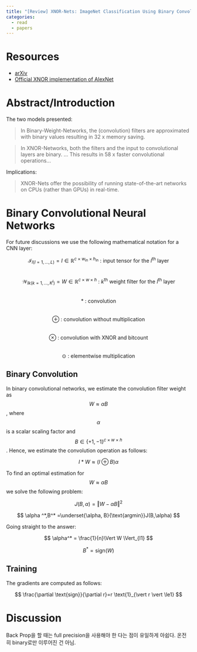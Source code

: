 ```yaml
---
title: "[Review] XNOR-Nets: ImageNet Classification Using Binary Convolutional Neural Networks"
categories:
  - read
  - papers
---
```


# Resources
- [arXiv](https://arxiv.org/abs/1603.05279)
- [Official XNOR implementation of AlexNet](http://allenai.org/plato/xnornet)

# Abstract/Introduction
The two models presented:
> In Binary-Weight-Networks, the (convolution) filters are approximated with binary values resulting in 32 x memory saving.

> In XNOR-Networks, both the filters and the input to convolutional layers are binary. ... This results in 58 x faster convolutional operations...

Implications:
> XNOR-Nets offer the possibility of running state-of-the-art networks on CPUs (rather than GPUs) in real-time.

# Binary Convolutional Neural Networks
For future discussions we use the following mathematical notation for a CNN layer:  

$$ \mathcal{I}_{l(l=1,...,L)} = I\in \mathbb{R} ^{c \times w_{\text{in}} \times h_{\text{in}}}\text{ : input tensor for the }l^{\text{th}}\text{ layer} $$  
$$ \mathcal{W}_{lk(k=1,...,K^l)}=W \in \mathbb{R} ^{c \times w \times h}\text{ : }k^{\text{th}}\text{ weight filter for the }l^{\text{th}}\text{ layer} $$  
$$ \ast\text{ : convolution} $$  
$$ \oplus\text{ : convolution without multiplication} $$  
$$ \otimes \text{ : convolution with XNOR and bitcount} $$  
$$ \odot \text{ : elementwise multiplication} $$  

## Binary Convolution
In binary convolutional networks, we estimate the convolution filter weight as $$ W \approx \alpha B $$, where $$ \alpha $$ is a scalar scaling factor and $$ B \in \{+1, -1\} ^{c \times w \times h} $$. Hence, we estimate the convolution operation as follows:  

$$I \ast W \approx (I \oplus B)\alpha $$

To find an optimal estimation for $$ W\approx\alpha B $$ we solve the following problem:  

$$ J(B,\alpha)=\Vert W-\alpha B\Vert^2 $$  

$$ \alpha ^*,B^* =\underset{\alpha, B}{\text{argmin}}J(B,\alpha) $$  

Going straight to the answer:  

$$ \alpha^* = \frac{1}{n}\Vert W \Vert_{l1} $$  

$$ B^*=\text{sign}(W) $$  


## Training
The gradients are computed as follows:  

$$ \frac{\partial \text{sign}}{\partial r}=r \text{1}_{\vert r \vert \le1} $$  


# Discussion

Back Prop을 할 때는 full precision을 사용해야 한 다는 점이 유일하게 아쉽다. 온전히 binary로만 이루어진 건 아님.
